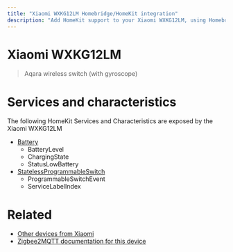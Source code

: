 ```yaml
---
title: "Xiaomi WXKG12LM Homebridge/HomeKit integration"
description: "Add HomeKit support to your Xiaomi WXKG12LM, using Homebridge, Zigbee2MQTT and homebridge-z2m."
---
```

<!---
This file has been GENERATED using src/docgen/docgen.ts
DO NOT EDIT THIS FILE MANUALLY!
-->
# Xiaomi WXKG12LM
> Aqara wireless switch (with gyroscope)


# Services and characteristics
The following HomeKit Services and Characteristics are exposed by
the Xiaomi WXKG12LM

* [Battery](../../battery.md)
  * BatteryLevel
  * ChargingState
  * StatusLowBattery
* [StatelessProgrammableSwitch](../../action.md)
  * ProgrammableSwitchEvent
  * ServiceLabelIndex


# Related
* [Other devices from Xiaomi](../index.md#xiaomi)
* [Zigbee2MQTT documentation for this device](https://www.zigbee2mqtt.io/devices/WXKG12LM.html)